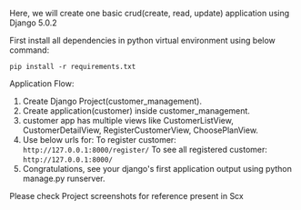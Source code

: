 Here, we will create one basic crud(create, read, update) application using Django 5.0.2

First install all dependencies in python virtual environment using below command:

`pip install -r requirements.txt`

Application Flow:

1) Create Django Project(customer_management).
2) Create application(customer) inside customer_management.
3) customer app has multiple views like CustomerListView, CustomerDetailView, RegisterCustomerView, ChoosePlanView. 
4) Use below urls for:
To register customer:
`http://127.0.0.1:8000/register/`
To see all registered customer:
`http://127.0.0.1:8000/`
5) Congratulations, see your django's first application output using python manage.py runserver.

Please check Project screenshots for reference present in Scx

